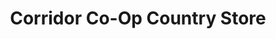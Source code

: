 ---
title: "Corridor Co-Op Country Store"
url: /milford/corridor-co-op-country-store/
shop: Landwirtschaftlich
---